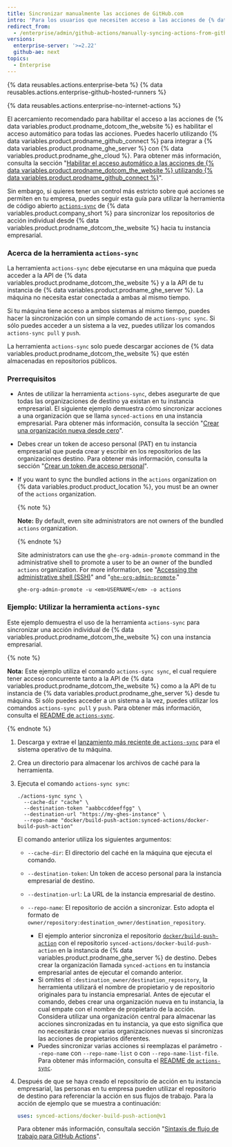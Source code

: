 ```yaml
---
title: Sincronizar manualmente las acciones de GitHub.com
intro: 'Para los usuarios que necesiten acceso a las acciones de {% data variables.product.prodname_dotcom_the_website %}, puedes sincronizar las acciones específicas a tu instancia de {% data variables.product.prodname_ghe_server %}.'
redirect_from:
  - /enterprise/admin/github-actions/manually-syncing-actions-from-githubcom
versions:
  enterprise-server: '>=2.22'
  github-ae: next
topics:
  - Enterprise
---
```


{% data reusables.actions.enterprise-beta %}
{% data reusables.actions.enterprise-github-hosted-runners %}

{% data reusables.actions.enterprise-no-internet-actions %}

El acercamiento recomendado para habilitar el acceso a las acciones de {% data variables.product.prodname_dotcom_the_website %} es habilitar el acceso automático para todas las acciones. Puedes hacerlo utilizando {% data variables.product.prodname_github_connect %} para integrar a {% data variables.product.prodname_ghe_server %} con {% data variables.product.prodname_ghe_cloud %}. Para obtener más información, consulta la sección "[Habilitar el acceso automático a las acciones de {% data variables.product.prodname_dotcom_the_website %} utilizando {% data variables.product.prodname_github_connect %}](/enterprise/admin/github-actions/enabling-automatic-access-to-githubcom-actions-using-github-connect)".

Sin embargo, si quieres tener un control más estricto sobre qué acciones se permiten en tu empresa, puedes seguir esta guía para utilizar la herramienta de código abierto [`actions-sync`](https://github.com/actions/actions-sync) de {% data variables.product.company_short %} para sincronizar los repositorios de acción individual desde {% data variables.product.prodname_dotcom_the_website %} hacia tu instancia empresarial.

### Acerca de la herramienta `actions-sync`

La herramienta `actions-sync` debe ejecutarse en una máquina que pueda acceder a la API de {% data variables.product.prodname_dotcom_the_website %} y a la API de tu instancia de {% data variables.product.prodname_ghe_server %}. La máquina no necesita estar conectada a ambas al mismo tiempo.

Si tu máquina tiene acceso a ambos sistemas al mismo tiempo, puedes hacer la sincronización con un simple comando de `actions-sync sync`. Si sólo puedes acceder a un sistema a la vez, puedes utilizar los comandos `actions-sync pull` y `push`.

La herramienta `actions-sync` solo puede descargar acciones de {% data variables.product.prodname_dotcom_the_website %} que estén almacenadas en repositorios públicos.

### Prerrequisitos

* Antes de utilizar la herramienta `actions-sync`, debes asegurarte de que todas las organizaciones de destino ya existan en tu instancia empresarial. El siguiente ejemplo demuestra cómo sincronizar acciones a una organización que se llama `synced-actions` en una instancia empresarial. Para obtener más información, consulta la sección "[Crear una organización nueva desde cero](/organizations/collaborating-with-groups-in-organizations/creating-a-new-organization-from-scratch)".
* Debes crear un token de acceso personal (PAT) en tu instancia empresarial que pueda crear y escribir en los repositorios de las organizaciones destino. Para obtener más información, consulta la sección "[Crear un token de acceso personal](/github/authenticating-to-github/creating-a-personal-access-token)".
* If you want to sync the bundled actions in the `actions` organization on {% data variables.product.product_location %}, you must be an owner of the `actions` organization.

  {% note %}

  **Note:** By default, even site administrators are not owners of the bundled `actions` organization.

  {% endnote %}

  Site administrators can use the `ghe-org-admin-promote` command in the administrative shell to promote a user to be an owner of the bundled `actions` organization. For more information, see "[Accessing the administrative shell (SSH)](/admin/configuration/accessing-the-administrative-shell-ssh)" and "[`ghe-org-admin-promote`](/admin/configuration/command-line-utilities#ghe-org-admin-promote)."

  ```shell
  ghe-org-admin-promote -u <em>USERNAME</em> -o actions
  ```

### Ejemplo: Utilizar la herramienta `actions-sync`

Este ejemplo demuestra el uso de la herramienta `actions-sync` para sincronizar una acción individual de {% data variables.product.prodname_dotcom_the_website %} con una instancia empresarial.

{% note %}

**Nota:** Este ejemplo utiliza el comando `actions-sync sync`, el cual requiere tener acceso concurrente tanto a la API de {% data variables.product.prodname_dotcom_the_website %} como a la API de tu instancia de {% data variables.product.prodname_ghe_server %} desde tu máquina. Si sólo puedes acceder a un sistema a la vez, puedes utilizar los comandos `actions-sync pull` y `push`. Para obtener más información, consulta el [README de `actions-sync`](https://github.com/actions/actions-sync#not-connected-instances).

{% endnote %}

1. Descarga y extrae el [lanzamiento más reciente de `actions-sync`](https://github.com/actions/actions-sync/releases) para el sistema operativo de tu máquina.
1. Crea un directorio para almacenar los archivos de caché para la herramienta.
1. Ejecuta el comando `actions-sync sync`:

   ```shell
   ./actions-sync sync \
     --cache-dir "cache" \
     --destination-token "aabbccddeeffgg" \
     --destination-url "https://my-ghes-instance" \
     --repo-name "docker/build-push-action:synced-actions/docker-build-push-action"
   ```

   El comando anterior utiliza los siguientes argumentos:

   * `--cache-dir`: El directorio del caché en la máquina que ejecuta el comando.
   * `--destination-token`: Un token de acceso personal para la instancia empresarial de destino.
   * `--destination-url`: La URL de la instancia empresarial de destino.
   * `--repo-name`: El repositorio de acción a sincronizar. Esto adopta el formato de `owner/repository:destination_owner/destination_repository`.

     * El ejemplo anterior sincroniza el repositorio [`docker/build-push-action`](https://github.com/docker/build-push-action) con el repositorio `synced-actions/docker-build-push-action` en la instancia de {% data variables.product.prodname_ghe_server %} de destino. Debes crear la organización llamada `synced-actions` en tu instancia empresarial antes de ejecutar el comando anterior.
     * Si omites el `:destination_owner/destination_repository`, la herramienta utilizará el nombre de propietario y de repositorio originales para tu instancia empresarial. Antes de ejecutar el comando, debes crear una organización nueva en tu instancia, la cual empate con el nombre de propietario de la acción. Considera utilizar una organización central para almacenar las acciones sincronizadas en tu instancia, ya que esto significa que no necesitarás crear varias organizaciones nuevas si sincronizas las acciones de propietarios diferentes.
     * Puedes sincronizar varias acciones si reemplazas el parámetro `--repo-name` con `--repo-name-list` o con `--repo-name-list-file`. Para obtener más información, consulta el [README de `actions-sync`](https://github.com/actions/actions-sync#actions-sync).
1. Después de que se haya creado el repositorio de acción en tu instancia empresarial, las personas en tu empresa pueden utilizar el repositorio de destino para referenciar la acción en sus flujos de trabajo. Para la acción de ejemplo que se muestra a continuación:

   ```yaml
   uses: synced-actions/docker-build-push-action@v1
   ```

   Para obtener más información, consultala sección "[Sintaxis de flujo de trabajo para GitHub Actions](/actions/reference/workflow-syntax-for-github-actions#jobsjob_idstepsuses)".
